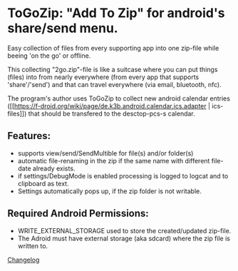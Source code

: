 # ToGoZip: "Add To Zip" for android's share/send menu.

Easy collection of files from every supporting app into one zip-file while
beeing 'on the go' or offline.

This collecting "2go.zip"-file is like a suitcase where you can put things (files)
into from nearly everywhere (from every app that supports 'share'/'send')
and that can travel everywhere (via email, bluetooth, nfc).

The program's author uses ToGoZip to collect new android calendar entries
([[https://f-droid.org/wiki/page/de.k3b.android.calendar.ics.adapter | ics-files]])
that should be transfered to the desctop-pcs-s calendar.

## Features:

* supports view/send/SendMultible for file(s) and/or folder(s)
* automatic file-renaming in the zip if the same name with different file-date already exists.
* if settings/DebugMode is enabled processing is logged to logcat and to clipboard as text.
* Settings automatically pops up, if the zip folder is not writable.

## Required Android Permissions:
* WRITE_EXTERNAL_STORAGE used to store the created/updated zip-file.
* The Adroid must have external storage (aka sdcard) where the zip file is written to.

[Changelog](https://github.com/k3b/toGoZip/wiki/History)
